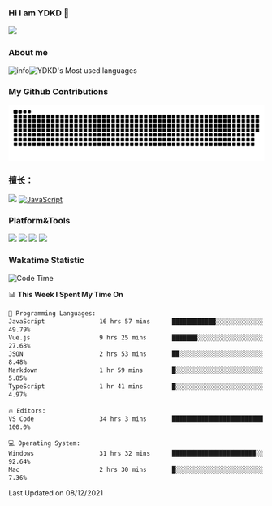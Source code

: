### Hi I am YDKD 👋

![](https://visitor-badge.glitch.me/badge?page_id=YDKD.readme)

### About me
![info](https://github-readme-stats.vercel.app/api?username=YDKD&show_icons=true&theme=cobalt)![YDKD's Most used languages](https://github-readme-stats.vercel.app/api/top-langs/?username=YDKD&layout=compact&hide_border=true&langs_count=8)

### My Github Contributions
![](https://raw.githubusercontent.com/YDKD/YDKD/main/assets/github-contribution-grid-snake.svg)

### 擅长：<br />
[![](https://img.shields.io/badge/-Vue.js-007396?style=flat-square&logo=Vue.js&logoColor=#4FC08D)](https://cn.vuejs.org/)
[![JavaScript](https://img.shields.io/badge/-JavaScript-f7e018?style=flat-square&logo=javascript&logoColor=white)]()

### Platform&Tools <br/>

[![]( https://img.shields.io/badge/macOS-Big%20Sur-292e33?style=flat-square&logo=apple&logoColor=ffffff )]() [![](https://img.shields.io/badge/Windows-10-2376bc?style=flat-square&logo=windows&logoColor=ffffff)]() [![]( https://img.shields.io/badge/IDE-Visual%20Studio%20Code-blue?style=flat-square&logo=visual-studio-code&logoColor=ffffff )]() [![]( https://img.shields.io/badge/iPhone-12-999999?style=flat-square&logo=apple&logoColor=ffffff)]() <br />

### Wakatime Statistic
<!--START_SECTION:waka-->
![Code Time](http://img.shields.io/badge/Code%20Time-213%20hrs%2019%20mins-blue)

📊 **This Week I Spent My Time On** 

```text
💬 Programming Languages: 
JavaScript               16 hrs 57 mins      ████████████░░░░░░░░░░░░░   49.79% 
Vue.js                   9 hrs 25 mins       ███████░░░░░░░░░░░░░░░░░░   27.68% 
JSON                     2 hrs 53 mins       ██░░░░░░░░░░░░░░░░░░░░░░░   8.48% 
Markdown                 1 hr 59 mins        █░░░░░░░░░░░░░░░░░░░░░░░░   5.85% 
TypeScript               1 hr 41 mins        █░░░░░░░░░░░░░░░░░░░░░░░░   4.97%

🔥 Editors: 
VS Code                  34 hrs 3 mins       █████████████████████████   100.0%

💻 Operating System: 
Windows                  31 hrs 32 mins      ███████████████████████░░   92.64% 
Mac                      2 hrs 30 mins       █░░░░░░░░░░░░░░░░░░░░░░░░   7.36%

```


 Last Updated on 08/12/2021
<!--END_SECTION:waka-->

<!--
**YDKD/YDKD** is a ✨ _special_ ✨ repository because its `README.md` (this file) appears on your GitHub profile.

Here are some ideas to get you started:

- 🔭 I’m currently working on ...
- 🌱 I’m currently learning ...
- 👯 I’m looking to collaborate on ...
- 🤔 I’m looking for help with ...
- 💬 Ask me about ...
- 📫 How to reach me: ...
- 😄 Pronouns: ...
- ⚡ Fun fact: ...
-->
